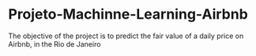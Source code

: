 # Projeto-Machinne-Learning-Airbnb
 The objective of the project is to predict the fair value of a daily price on Airbnb, in the Rio de Janeiro
